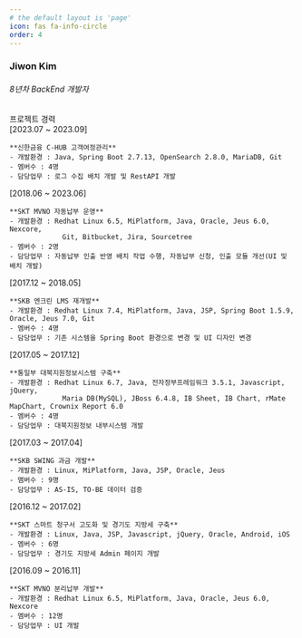 ```yaml
---
# the default layout is 'page'
icon: fas fa-info-circle
order: 4
---
```


### Jiwon Kim
###### 8년차 BackEnd 개발자

    
프로젝트 경력    
[2023.07 ~ 2023.09]    
```text
**신한금융 C-HUB 고객여정관리**    
- 개발환경 : Java, Spring Boot 2.7.13, OpenSearch 2.8.0, MariaDB, Git    
- 멤버수 : 4명    
- 담당업무 : 로그 수집 배치 개발 및 RestAPI 개발
```
    
[2018.06 ~ 2023.06]    
```text
**SKT MVNO 자동납부 운영**    
- 개발환경 : Redhat Linux 6.5, MiPlatform, Java, Oracle, Jeus 6.0, Nexcore,    
             Git, Bitbucket, Jira, Sourcetree    
- 멤버수 : 2명    
- 담당업무 : 자동납부 인출 반영 배치 작업 수행, 자동납부 신청, 인출 모듈 개선(UI 및 배치 개발)
```
    
[2017.12 ~ 2018.05]    
```text
**SKB 엔크린 LMS 재개발**    
- 개발환경 : Redhat Linux 7.4, MiPlatform, Java, JSP, Spring Boot 1.5.9, Oracle, Jeus 7.0, Git    
- 멤버수 : 4명    
- 담당업무 : 기존 시스템을 Spring Boot 환경으로 변경 및 UI 디자인 변경
```
    
[2017.05 ~ 2017.12]    
```text
**통일부 대북지원정보시스템 구축**    
- 개발환경 : Redhat Linux 6.7, Java, 전자정부프레임워크 3.5.1, Javascript, jQuery,    
             Maria DB(MySQL), JBoss 6.4.8, IB Sheet, IB Chart, rMate MapChart, Crownix Report 6.0    
- 멤버수 : 4명    
- 담당업무 : 대북지원정보 내부시스템 개발
```
    
[2017.03 ~ 2017.04]    
```text
**SKB SWING 과금 개발**    
- 개발환경 : Linux, MiPlatform, Java, JSP, Oracle, Jeus    
- 멤버수 : 9명    
- 담당업무 : AS-IS, TO-BE 데이터 검증
```
    
[2016.12 ~ 2017.02]    
```text
**SKT 스마트 청구서 고도화 및 경기도 지방세 구축**    
- 개발환경 : Linux, Java, JSP, Javascript, jQuery, Oracle, Android, iOS    
- 멤버수 : 6명    
- 담당업무 : 경기도 지방세 Admin 페이지 개발
```
    
[2016.09 ~ 2016.11]    
```text
**SKT MVNO 분리납부 개발**    
- 개발환경 : Redhat Linux 6.5, MiPlatform, Java, Oracle, Jeus 6.0, Nexcore    
- 멤버수 : 12명    
- 담당업무 : UI 개발
```
    


